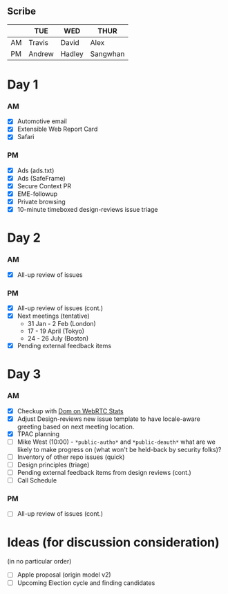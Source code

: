 ## Scribe

|     | TUE    | WED    | THUR     |
| --- | ------ | ------ | -------- |
| AM  | Travis | David  | Alex     |
| PM  | Andrew | Hadley | Sangwhan |


# Day 1
### AM
 - [x] Automotive email
 - [x] Extensible Web Report Card 
 - [x] Safari
### PM
 - [x] Ads (ads.txt)
 - [x] Ads (SafeFrame)
 - [x] Secure Context PR
 - [x] EME-followup
 - [x] Private browsing
 - [x] 10-minute timeboxed design-reviews issue triage

# Day 2
### AM
 - [x] All-up review of issues
### PM
 - [x] All-up review of issues (cont.)
 - [x] Next meetings (tentative)
    * 31 Jan - 2 Feb (London)
    * 17 - 19 April (Tokyo)
    * 24 - 26 July (Boston)
 - [x] Pending external feedback items

# Day 3
### AM
 - [x] Checkup with [Dom on WebRTC Stats](https://github.com/w3ctag/design-reviews/issues/148)
 - [x] Adjust Design-reviews new issue template to have locale-aware greeting based on next meeting location.
 - [x] TPAC planning
 - [ ] Mike West (10:00) - `*public-autho*` and `*public-deauth*` what are we likely to make progress on (what won't be held-back by security folks)?
 - [ ] Inventory of other repo issues (quick)
 - [ ] Design principles (triage)
 - [ ] Pending external feedback items from design reviews (cont.)
 - [ ] Call Schedule
### PM
 - [ ] All-up review of issues (cont.)

# Ideas (for discussion consideration)
(in no particular order)
- [ ] Apple proposal (origin model v2)
- [ ] Upcoming Election cycle and finding candidates
